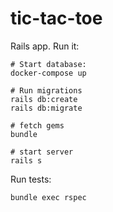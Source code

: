 # tic-tac-toe

Rails app. Run it:

```
# Start database:
docker-compose up

# Run migrations
rails db:create
rails db:migrate

# fetch gems
bundle

# start server
rails s
```

Run tests:

```
bundle exec rspec
```

